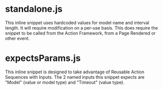 # standalone.js
This inline snippet uses hardcoded values for model name and interval length. It will require modification on a per-use basis. This does require the snippet to be called from the Action Framework, from a Page Rendered or other event.

# expectsParams.js
This inline snippet is designed to take advantage of Reusable Action Sequences with Inputs.  The 2 named inputs this snippet expects are "Model" (value or model type) and "Timeout" (value type).

